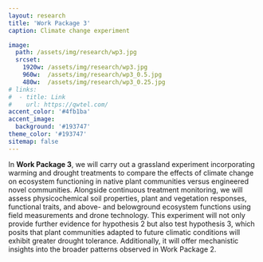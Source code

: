 ```yaml
---
layout: research
title: 'Work Package 3'
caption: Climate change experiment

image: 
  path: /assets/img/research/wp3.jpg
  srcset: 
    1920w: /assets/img/research/wp3.jpg
    960w:  /assets/img/research/wp3_0.5.jpg
    480w:  /assets/img/research/wp3_0.25.jpg
# links:
#  - title: Link
#    url: https://qwtel.com/
accent_color: '#4fb1ba'
accent_image:
  background: '#193747'
theme_color: '#193747'
sitemap: false
---
```


In **Work Package 3**, we will carry out a grassland experiment incorporating warming and drought treatments to compare the effects of climate change on ecosystem functioning in native plant communities versus engineered novel communities. Alongside continuous treatment monitoring, we will assess physicochemical soil properties, plant and vegetation responses, functional traits, and above- and belowground ecosystem functions using field measurements and drone technology. This experiment will not only provide further evidence for hypothesis 2 but also test hypothesis 3, which posits that plant communities adapted to future climatic conditions will exhibit greater drought tolerance. Additionally, it will offer mechanistic insights into the broader patterns observed in Work Package 2.



